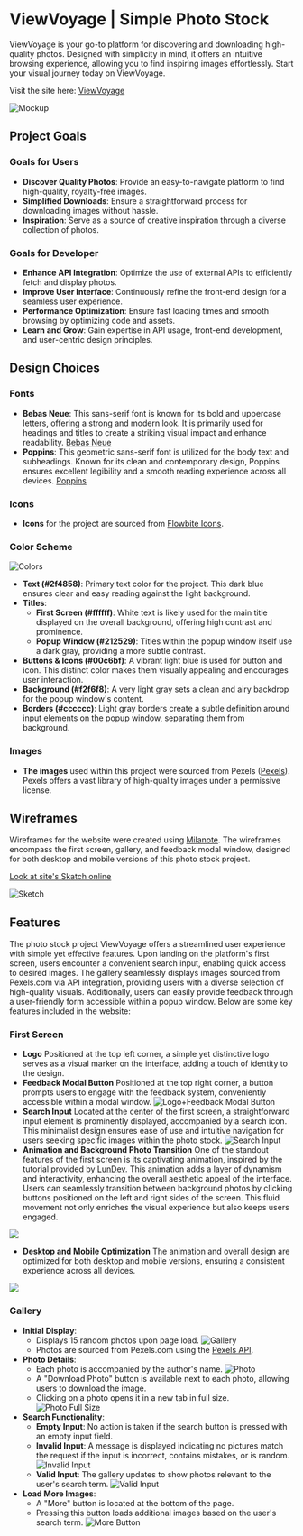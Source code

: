 # ViewVoyage | Simple Photo Stock

ViewVoyage is your go-to platform for discovering and downloading high-quality photos. Designed with simplicity in mind, it offers an intuitive browsing experience, allowing you to find inspiring images effortlessly. Start your visual journey today on ViewVoyage.

Visit the site here: [ViewVoyage](https://sshasholko.github.io/ViewVoyage/)

![Mockup](https://viewvoyage.s3.eu-north-1.amazonaws.com/mockup-vv.png)


## Project Goals

### Goals for Users
- **Discover Quality Photos**: Provide an easy-to-navigate platform to find high-quality, royalty-free images.
- **Simplified Downloads**: Ensure a straightforward process for downloading images without hassle.
- **Inspiration**: Serve as a source of creative inspiration through a diverse collection of photos.

### Goals for Developer
- **Enhance API Integration**: Optimize the use of external APIs to efficiently fetch and display photos.
- **Improve User Interface**: Continuously refine the front-end design for a seamless user experience.
- **Performance Optimization**: Ensure fast loading times and smooth browsing by optimizing code and assets.
- **Learn and Grow**: Gain expertise in API usage, front-end development, and user-centric design principles.

## Design Choices
### Fonts
- **Bebas Neue**: This sans-serif font is known for its bold and uppercase letters, offering a strong and modern look. It is primarily used for headings and titles to create a striking visual impact and enhance readability. [Bebas Neue](https://fonts.google.com/specimen/Bebas+Neue?query=Bebas+Neue)
- **Poppins**: This geometric sans-serif font is utilized for the body text and subheadings. Known for its clean and contemporary design, Poppins ensures excellent legibility and a smooth reading experience across all devices. [Poppins](https://fonts.google.com/specimen/Poppins?query=Poppins)

### Icons
- **Icons** for the project are sourced from [Flowbite Icons](https://flowbite.com/icons/).

### Color Scheme
![Colors](https://viewvoyage.s3.eu-north-1.amazonaws.com/colors-vv.png)
- **Text (#2f4858)**: Primary text color for the project. This dark blue ensures clear and easy reading against the light background.
- **Titles**:
    - **First Screen (#ffffff)**: White text is likely used for the main title displayed on the overall background, offering high contrast and prominence.
    - **Popup Window (#212529)**: Titles within the popup window itself use a dark gray, providing a more subtle contrast.
- **Buttons & Icons (#00c6bf)**: A vibrant light blue is used for button and icon. This distinct color makes them visually appealing and encourages user interaction.
- **Background (#f2f6f8)**: A very light gray sets a clean and airy backdrop for the popup window's content.
- **Borders (#cccccc)**: Light gray borders create a subtle definition around input elements on the popup window, separating them from background.

### Images
- **The images** used within this project were sourced from Pexels ([Pexels](https://www.pexels.com/)). Pexels offers a vast library of high-quality images under a permissive license.

## Wireframes
Wireframes for the website were created using [Milanote](https://milanote.com/). The wireframes encompass the first screen, gallery, and feedback modal window, designed for both desktop and mobile versions of this photo stock project.

[Look at site's Skatch online ](https://app.milanote.com/1SbBnD1MVSoi79?p=UtPKmOtEZ3i)

![Sketch](https://viewvoyage.s3.eu-north-1.amazonaws.com/canvas_viewvoyage.png)

## Features
The photo stock project ViewVoyage offers a streamlined user experience with simple yet effective features. Upon landing on the platform's first screen, users encounter a convenient search input, enabling quick access to desired images. The gallery seamlessly displays images sourced from Pexels.com via API integration, providing users with a diverse selection of high-quality visuals. Additionally, users can easily provide feedback through a user-friendly form accessible within a popup window. Below are some key features included in the website:

### First Screen
- **Logo** Positioned at the top left corner, a simple yet distinctive logo serves as a visual marker on the interface, adding a touch of identity to the design.
- **Feedback Modal Button** Positioned at the top right corner, a button prompts users to engage with the feedback system, conveniently accessible within a modal window.
![Logo+Feedback Modal Button](https://viewvoyage.s3.eu-north-1.amazonaws.com/logo-vv.png)
- **Search Input** Located at the center of the first screen, a straightforward input element is prominently displayed, accompanied by a search icon. This minimalist design ensures ease of use and intuitive navigation for users seeking specific images within the photo stock.
![Search Input](https://viewvoyage.s3.eu-north-1.amazonaws.com/search-vv.png)
- **Animation and Background Photo Transition** One of the standout features of the first screen is its captivating animation, inspired by the tutorial provided by [LunDev](https://www.youtube.com/watch?v=qome_iWFKSk&t=124s&ab_channel=LunDev). This animation adds a layer of dynamism and interactivity, enhancing the overall aesthetic appeal of the interface. Users can seamlessly transition between background photos by clicking buttons positioned on the left and right sides of the screen. This fluid movement not only enriches the visual experience but also keeps users engaged.
<img src="/img/animation-fs.gif">

- **Desktop and Mobile Optimization** The animation and overall design are optimized for both desktop and mobile versions, ensuring a consistent experience across all devices.
<img src="/img/animation-fs-mobile.gif" center>

### Gallery
- **Initial Display**:
    - Displays 15 random photos upon page load.
    ![Gallery](https://viewvoyage.s3.eu-north-1.amazonaws.com/gallery-vv.png)
    - Photos are sourced from Pexels.com using the [Pexels API](https://www.pexels.com/api/documentation/?#photos-search).
- **Photo Details**:
    - Each photo is accompanied by the author's name.
    ![Photo](https://viewvoyage.s3.eu-north-1.amazonaws.com/photo-vv.png)
    - A "Download Photo" button is available next to each photo, allowing users to download the image.
    - Clicking on a photo opens it in a new tab in full size.
    ![Photo Full Size](https://viewvoyage.s3.eu-north-1.amazonaws.com/photo-fs.png)
- **Search Functionality**:
    - **Empty Input**: No action is taken if the search button is pressed with an empty input field.
    - **Invalid Input**: A message is displayed indicating no pictures match the request if the input is incorrect, contains mistakes, or is random.
    ![Invalid Input](https://viewvoyage.s3.eu-north-1.amazonaws.com/no-photo.png)
    - **Valid Input**: The gallery updates to show photos relevant to the user's search term.
    ![Valid Input](https://viewvoyage.s3.eu-north-1.amazonaws.com/valid-input.png)
- **Load More Images**:
    - A "More" button is located at the bottom of the page.
    - Pressing this button loads additional images based on the user's search term.
    ![More Button](https://viewvoyage.s3.eu-north-1.amazonaws.com/more-bt.png)
